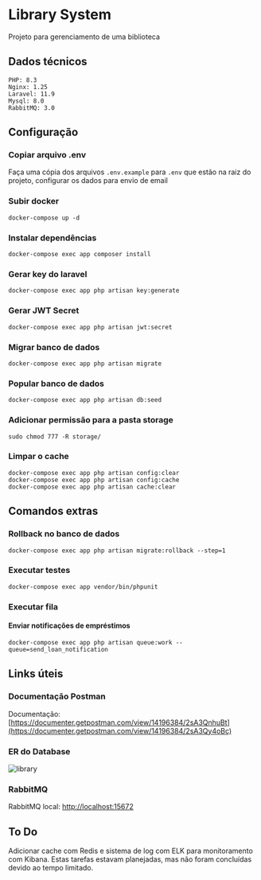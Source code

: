 # Library System

Projeto para gerenciamento de uma biblioteca


## Dados técnicos

```
PHP: 8.3
Nginx: 1.25
Laravel: 11.9
Mysql: 8.0
RabbitMQ: 3.0
```


## Configuração

### Copiar arquivo .env

Faça uma cópia dos arquivos `.env.example` para `.env` que estão na raiz do projeto, configurar os dados para envio de email


### Subir docker

```
docker-compose up -d
```

### Instalar dependências

```
docker-compose exec app composer install
```


### Gerar key do laravel

```
docker-compose exec app php artisan key:generate
```

### Gerar JWT Secret

```
docker-compose exec app php artisan jwt:secret
```

### Migrar banco de dados

```
docker-compose exec app php artisan migrate
```

### Popular banco de dados

```
docker-compose exec app php artisan db:seed
```

### Adicionar permissão para a pasta storage

```
sudo chmod 777 -R storage/
```

### Limpar o cache

```
docker-compose exec app php artisan config:clear
docker-compose exec app php artisan config:cache
docker-compose exec app php artisan cache:clear
```

## Comandos extras

### Rollback no banco de dados

```
docker-compose exec app php artisan migrate:rollback --step=1
```

### Executar testes

```
docker-compose exec app vendor/bin/phpunit
```

### Executar fila

#### Enviar notificações de empréstimos
```
docker-compose exec app php artisan queue:work --queue=send_loan_notification
```

## Links úteis

### Documentação Postman

Documentação: [https://documenter.getpostman.com/view/14196384/2sA3QnhuBt](https://documenter.getpostman.com/view/14196384/2sA3Qy4oBc)

### ER do Database
![library](https://github.com/joao-lemes/library-system/assets/56354575/b781bc64-0d17-4419-93ac-bf5d91358f3d)

### RabbitMQ

RabbitMQ local: <a href="http://localhost:15672">http://localhost:15672</a>

## To Do
Adicionar cache com Redis e sistema de log com ELK para monitoramento com Kibana. Estas tarefas estavam planejadas, mas não foram concluídas devido ao tempo limitado.
